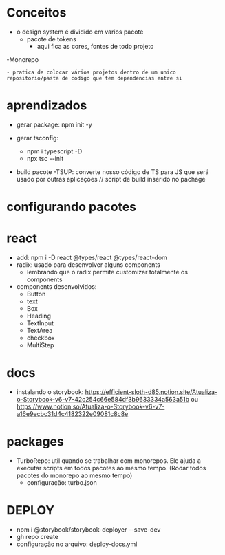 # Conceitos

- o design system é dividido em varios pacote
  - pacote de tokens
    - aqui fica as cores, fontes de todo projeto

-Monorepo

    - pratica de colocar vários projetos dentro de um unico repositorio/pasta de codigo que tem dependencias entre si

# aprendizados

- gerar package: npm init -y
- gerar tsconfig:

  - npm i typescript -D
  - npx tsc --init

- build pacote
  -TSUP: converte nosso código de TS para JS que será usado por outras aplicações // script de build inserido no pachage

# configurando pacotes

# react

- add: npm i -D react @types/react @types/react-dom
- radix: usado para desenvolver alguns components
  - lembrando que o radix permite customizar totalmente os components
- components desenvolvidos:
  - Button
  - text
  - Box
  - Heading
  - TextInput
  - TextArea
  - checkbox
  - MultiStep

# docs

- instalando o storybook: https://efficient-sloth-d85.notion.site/Atualiza-o-Storybook-v6-v7-42c254c66e584df3b9633334a563a51b ou https://www.notion.so/Atualiza-o-Storybook-v6-v7-a16e9ecbc31d4c4182322e09081c8c8e

# packages

- TurboRepo: util quando se trabalhar com monorepos. Ele ajuda a executar scripts em todos pacotes ao mesmo tempo. (Rodar todos pacotes do monorepo ao mesmo tempo)
  - configuração: turbo.json

# DEPLOY

- npm i @storybook/storybook-deployer --save-dev
- gh repo create
- configuração no arquivo: deploy-docs.yml
